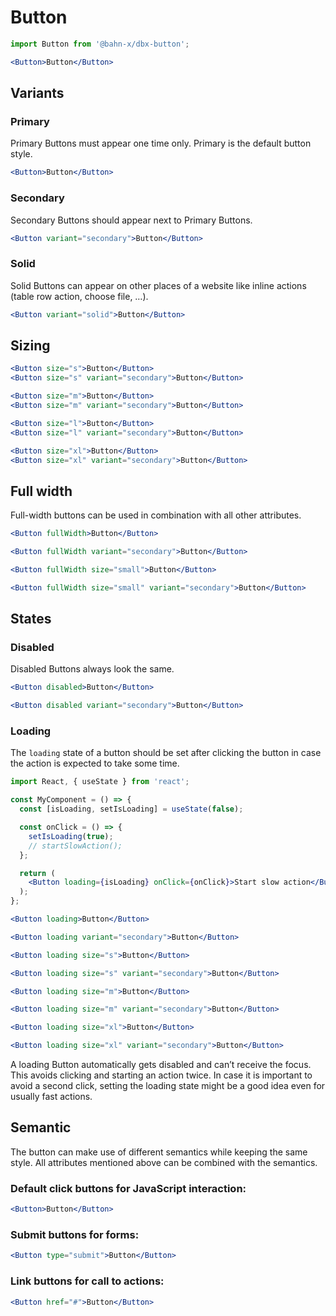# Button

```js
import Button from '@bahn-x/dbx-button';
```

```jsx +jsxpreview +highlight="Button"
<Button>Button</Button>
```

## Variants

### Primary

Primary Buttons must appear one time only. Primary is the default button style.

```jsx +jsxpreview .right
<Button>Button</Button>
```

### Secondary

Secondary Buttons should appear next to Primary Buttons.

```jsx +jsxpreview +highlight=/variant=".+?"/ .right
<Button variant="secondary">Button</Button>
```

### Solid

Solid Buttons can appear on other places of a website like inline actions (table row action, choose file, …).

```jsx +jsxpreview +highlight=/variant=".+?"/ .right
<Button variant="solid">Button</Button>
```

## Sizing

```jsx +jsxpreview +highlight=/size=".+?"/ .columns
<Button size="s">Button</Button>
<Button size="s" variant="secondary">Button</Button>
```

```jsx +jsxpreview +highlight=/size=".+?"/ .columns
<Button size="m">Button</Button>
<Button size="m" variant="secondary">Button</Button>
```

```jsx +jsxpreview +highlight=/size=".+?"/ .columns
<Button size="l">Button</Button>
<Button size="l" variant="secondary">Button</Button>
```

```jsx +jsxpreview +highlight=/size=".+?"/ .columns
<Button size="xl">Button</Button>
<Button size="xl" variant="secondary">Button</Button>
```

## Full width

Full-width buttons can be used in combination with all other attributes.

```jsx +jsxpreview +highlight=/fullWidth/
<Button fullWidth>Button</Button>
```

```jsx +jsxpreview +highlight=/fullWidth/
<Button fullWidth variant="secondary">Button</Button>
```

```jsx +jsxpreview +highlight=/fullWidth/
<Button fullWidth size="small">Button</Button>
```

```jsx +jsxpreview +highlight=/fullWidth/
<Button fullWidth size="small" variant="secondary">Button</Button>
```

## States

### Disabled

Disabled Buttons always look the same.

```jsx +jsxpreview +highlight="disabled" .columns
<Button disabled>Button</Button>
```

```jsx +jsxpreview +highlight="disabled" .columns
<Button disabled variant="secondary">Button</Button>
```

### Loading

The `loading` state of a button should be set after clicking the button in case the action is expected to take some time.

```jsx +highlight=/loading=[^ ]+/,/isLoading|setIsLoading/g,/true|false/g +showmore=1..2
import React, { useState } from 'react';

const MyComponent = () => {
  const [isLoading, setIsLoading] = useState(false);

  const onClick = () => {
    setIsLoading(true);
    // startSlowAction();
  };

  return (
    <Button loading={isLoading} onClick={onClick}>Start slow action</Button>
  );
};
```

```jsx +jsxpreview +highlight=/loading/ .columns
<Button loading>Button</Button>
```

```jsx +jsxpreview +highlight=/loading/ .columns
<Button loading variant="secondary">Button</Button>
```

```jsx +jsxpreview +highlight=/loading/ .columns
<Button loading size="s">Button</Button>
```

```jsx +jsxpreview +highlight=/loading/ .columns
<Button loading size="s" variant="secondary">Button</Button>
```

```jsx +jsxpreview +highlight=/loading/ .columns
<Button loading size="m">Button</Button>
```

```jsx +jsxpreview +highlight=/loading/ .columns
<Button loading size="m" variant="secondary">Button</Button>
```

```jsx +jsxpreview +highlight=/loading/ .columns
<Button loading size="xl">Button</Button>
```

```jsx +jsxpreview +highlight=/loading/ .columns
<Button loading size="xl" variant="secondary">Button</Button>
```

A loading Button automatically gets disabled and can’t receive the focus. This avoids clicking and starting an action twice. In case it is important to avoid a second click, setting the loading state might be a good idea even for usually fast actions.

## Semantic

The button can make use of different semantics while keeping the same style. All attributes mentioned above can be combined with the semantics. <?: .full ?>

### Default click buttons for JavaScript interaction:

```jsx +jsxpreview .right
<Button>Button</Button>
```

### Submit buttons for forms:

```jsx +jsxpreview +highlight=/type=".+?"/ .right
<Button type="submit">Button</Button>
```

### Link buttons for call to actions:

```jsx +jsxpreview +highlight=/href=".+?"/ .right
<Button href="#">Button</Button>
```
